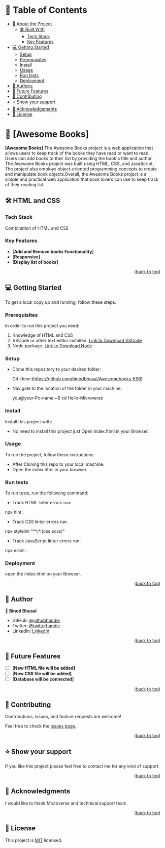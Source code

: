 


# 📗 Table of Contents

- [📖 About the Project](#about-project)
  - [🛠 Built With](#built-with)
    - [Tech Stack](#tech-stack)
    - [Key Features](#key-features)
- [💻 Getting Started](#getting-started)
  - [Setup](#setup)
  - [Prerequisites](#prerequisites)
  - [Install](#install)
  - [Usage](#usage)
  - [Run tests](#run-tests)
  - [Deployment](#triangular_flag_on_post-deployment)
- [👥 Authors](#authors)
- [🔭 Future Features](#future-features)
- [🤝 Contributing](#contributing)
- [⭐️ Show your support](#support)
- [🙏 Acknowledgements](#acknowledgements)
- [📝 License](#license)



# 📖 [Awesome Books] <a name="about-project"></a>

**[Awesome Books]** The Awesome Books project is a web application that allows users to keep track of the books they have read or want to read. Users can add books to their list by providing the book's title and author. The Awesome Books project was built using HTML, CSS, and JavaScript. The project also employs object-oriented programming concepts to create and manipulate book objects.Overall, the Awesome Books project is a simple and practical web application that book lovers can use to keep track of their reading list.

## 🛠 HTML and CSS <a name="built-with"></a>

### Tech Stack <a name="tech-stack"></a>

  Combination of HTML and CSS

### Key Features <a name="key-features"></a>

- **[Add and Remove books Functionality]**
- **[Responsive]**
- **[Display list of books]**
<p align="right">(<a href="#readme-top">back to top</a>)</p>

## 💻 Getting Started <a name="getting-started"></a>

To get a local copy up and running, follow these steps.

### Prerequisites

In order to run this project you need:

1. Knowledge of HTML and CSS 
2. VSCode or other text editor installed. [Link to Download VSCode](https://code.visualstudio.com/download)
3. Node package. [Link to Download Node](https://nodejs.org/en/download)

### Setup

- Clone this repository to your desired folder:

    Git clone:(https://github.com/binodbhusal/Awesomebooks-ES6)

- Navigate to the location of the folder in your machine:

    you@your-Pc-name:~$ cd Hello-Microverse

### Install

Install this project with:
- No need to install this project just Open index.html in your Browser.


### Usage
To run the project, follow these instructions:

  - After Cloning this repo to your local machine.
  - Open the index.html in your browser.

### Run tests
To run tests, run the following command:
- Track HTML linter errors run:

npx hint .

- Track CSS linter errors run:

npx stylelint "**/*.{css,scss}"

- Track JavaScript linter errors run:

npx eslint .

### Deployment
 open the index.html on your Browser.

<p align="right">(<a href="#readme-top">back to top</a>)</p>

## 👥 Author <a name="authors"></a>

👤 **Binod Bhusal**

- GitHub: [@githubhandle](https://github.com/binodbhusal)
- Twitter: [@twitterhandle](https://twitter.com/Binod_ironLad)
- LinkedIn: [LinkedIn](https://www.linkedin.com/in/binodbhusal)

<p align="right">(<a href="#readme-top">back to top</a>)</p>

## 🔭 Future Features <a name="future-features"></a>

- [ ] **[New HTML file will be added]**
- [ ] **[New CSS file will be added]**
- [ ] **[Database will be connected]**
 
<p align="right">(<a href="#readme-top">back to top</a>)</p>

## 🤝 Contributing <a name="contributing"></a>

Contributions, issues, and feature requests are welcome!

Feel free to check the [issues page](https://github.com/binodbhusal/Hello-Microverse/issues).

<p align="right">(<a href="#readme-top">back to top</a>)</p>

## ⭐️ Show your support <a name="support"></a>

If you like this project  please feel free to contact me for any kind of support.

<p align="right">(<a href="#readme-top">back to top</a>)</p>

## 🙏 Acknowledgments <a name="acknowledgements"></a>

I would like to thank Microverse and technical support team.

<p align="right">(<a href="#readme-top">back to top</a>)</p>

## 📝 License <a name="license"></a>

This project is [MIT](https://choosealicense.com/licenses/mit/) licensed.
